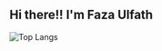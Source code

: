 ## Hi there!! I'm Faza Ulfath

![Top Langs](https://github-readme-stats.vercel.app/api/top-langs/?username=fazaulfath&hide_progress=true&theme=transparent)

